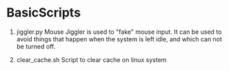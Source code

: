 # BasicScripts

1. jiggler.py 
Mouse Jiggler is used to "fake" mouse input. It can be used to avoid things that happen when the system is left idle, and which can not be turned off.

2. clear_cache.sh
Script to clear cache on linux system

